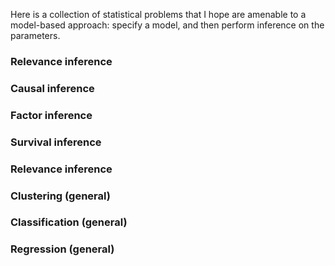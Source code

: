 Here is a collection of statistical problems that I hope are amenable to a model-based approach: specify a model, and then perform inference on the parameters.

### Relevance inference

### Causal inference

### Factor inference

### Survival inference

### Relevance inference

### Clustering (general)

### Classification (general)

### Regression (general)
